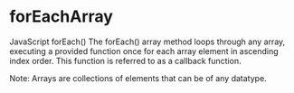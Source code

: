 # forEachArray

JavaScript forEach()
The forEach() array method loops through any array, executing a provided function once for each array element in ascending index order.
This function is referred to as a callback function.

Note: Arrays are collections of elements that can be of any datatype.

